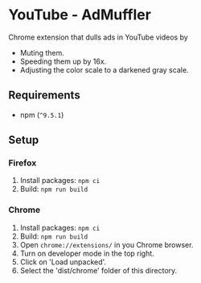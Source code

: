 # YouTube - AdMuffler

Chrome extension that dulls ads in YouTube videos by
- Muting them.
- Speeding them up by 16x.
- Adjusting the color scale to a darkened gray scale.

## Requirements
- npm (`^9.5.1`)

## Setup
### Firefox
1. Install packages: `npm ci`
2. Build: `npm run build`

### Chrome
1. Install packages: `npm ci`
2. Build: `npm run build`
3. Open `chrome://extensions/` in you Chrome browser.
4. Turn on developer mode in the top right.
5. Click on 'Load unpacked'.
6. Select the 'dist/chrome' folder of this directory.